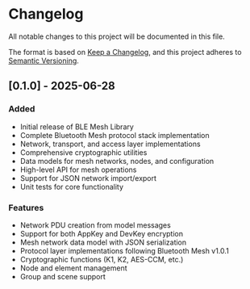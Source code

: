 # Changelog

All notable changes to this project will be documented in this file.

The format is based on [Keep a Changelog](https://keepachangelog.com/en/1.0.0/),
and this project adheres to [Semantic Versioning](https://semver.org/spec/v2.0.0.html).

## [0.1.0] - 2025-06-28

### Added
- Initial release of BLE Mesh Library
- Complete Bluetooth Mesh protocol stack implementation
- Network, transport, and access layer implementations
- Comprehensive cryptographic utilities
- Data models for mesh networks, nodes, and configuration
- High-level API for mesh operations
- Support for JSON network import/export
- Unit tests for core functionality

### Features
- Network PDU creation from model messages
- Support for both AppKey and DevKey encryption
- Mesh network data model with JSON serialization
- Protocol layer implementations following Bluetooth Mesh v1.0.1
- Cryptographic functions (K1, K2, AES-CCM, etc.)
- Node and element management
- Group and scene support

